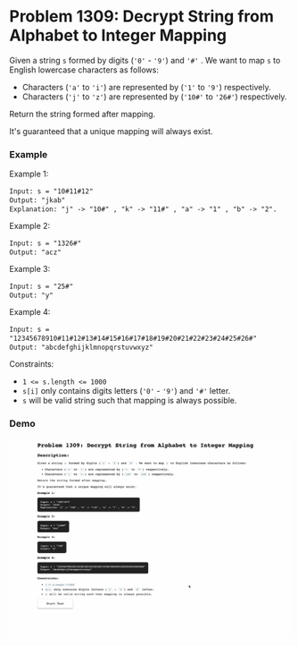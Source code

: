 # Problem 1309: Decrypt String from Alphabet to Integer Mapping

Given a string `s` formed by digits (`'0'` - `'9'`) and `'#'` . We want to map `s` to English lowercase characters as follows:
- Characters (`'a'` to `'i'`) are represented by (`'1'` to `'9'`) respectively.
- Characters (`'j'` to `'z'`) are represented by (`'10#'` to `'26#'`) respectively.

Return the string formed after mapping.

It's guaranteed that a unique mapping will always exist.

### Example

Example 1:
```
Input: s = "10#11#12"
Output: "jkab"
Explanation: "j" -> "10#" , "k" -> "11#" , "a" -> "1" , "b" -> "2".
```

Example 2:
```
Input: s = "1326#"
Output: "acz"
```

Example 3:
```
Input: s = "25#"
Output: "y"
```

Example 4:
```
Input: s = "12345678910#11#12#13#14#15#16#17#18#19#20#21#22#23#24#25#26#"
Output: "abcdefghijklmnopqrstuvwxyz"
```

Constraints:
- `1 <= s.length <= 1000`
- `s[i]` only contains digits letters (`'0'` - `'9'`) and `'#'` letter.
- `s` will be valid string such that mapping is always possible.

### Demo
![problem-1309](./problem-1309.gif)
